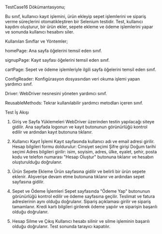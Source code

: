 TestCase16 Dökümantasyonu;

Bu sınıf, kullanıcı kayıt işlemini, ürün ekleyip sepet işlemlerini ve sipariş verme süreçlerini otomatikleştiren bir Selenium testidir. Test, kullanıcı kaydını oluşturur, bir ürün ekler, sepete ekleme ve ödeme işlemlerini yapar ve sonunda kullanıcı hesabını siler.

Kullanılan Sınıflar ve Yöntemler;

homePage: Ana sayfa öğelerini temsil eden sınıf.

signupPage: Kayıt sayfası öğelerini temsil eden sınıf.

cartPage: Sepet ve ödeme işlemleriyle ilgili sayfa öğelerini temsil eden sınıf.

ConfigReader: Konfigürasyon dosyasından veri okuma işlemi yapan yardımcı sınıf.

Driver: WebDriver nesnesini yöneten yardımcı sınıf.

ReusableMethods: Tekrar kullanılabilir yardımcı metodları içeren sınıf.

Test İş Akışı
1. Giriş ve Sayfa Yüklemeleri
WebDriver üzerinden testin yapılacağı siteye gidilir.
Ana sayfada logonun ve kayıt butonunun görünürlüğü kontrol edilir ve ardından kayıt butonuna tıklanır.

2. Kullanıcı Kayıt İşlemi
Kayıt sayfasında kullanıcı adı ve email adresi girilir.
Hesap bilgileri formu doldurulur:
Cinsiyet seçimi
Şifre girişi
Doğum tarihi seçimi
Adres bilgileri girilir: isim, soyisim, adres, ülke, eyalet, şehir, posta kodu ve telefon numarası
"Hesap Oluştur" butonuna tıklanır ve hesabın oluşturulduğu doğrulanır.

3. Ürün Sepete Ekleme
Ürün sayfasına gidilir ve belirli bir ürün sepete eklenir.
Alışverişe devam etme butonuna tıklanır ve ardından sepet sayfasına gidilir.

4. Sepet ve Ödeme İşlemleri
Sepet sayfasında "Ödeme Yap" butonunun görünürlüğü kontrol edilir ve ödeme sayfasına geçilir.
Teslimat ve fatura adreslerinin aynı olduğu doğrulanır.
Sipariş açıklaması girilir ve sipariş tamamlanır.
Kredi kartı bilgileri girilerek ödeme yapılır ve siparişin başarılı olduğu doğrulanır.

5. Hesap Silme ve Çıkış
Kullanıcı hesabı silinir ve silme işleminin başarılı olduğu doğrulanır.
Test sonunda tarayıcı kapatılır.
